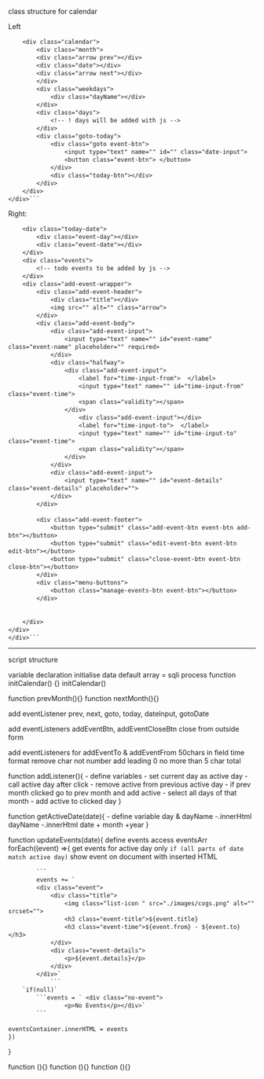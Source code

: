 class structure for calendar

Left

````<div class="left">
    <div class="calendar">
        <div class="month">
        <div class="arrow prev"></div>
        <div class="date"></div>
        <div class="arrow next"></div>
        </div>
        <div class="weekdays">
            <div class="dayName"></div>
        </div>
        <div class="days">
            <!-- ! days will be added with js -->
        </div>
        <div class="goto-today">
            <div class="goto event-btn">
                <input type="text" name="" id="" class="date-input">
                <button class="event-btn"> </button>
            </div>
            <div class="today-btn"></div>
        </div>
    </div>
</div>```
````

Right:

````<div class="right">
    <div class="today-date">
        <div class="event-day"></div>
        <div class="event-date"></div>
    </div>
    <div class="events">
        <!-- todo events to be added by js -->
    </div>
    <div class="add-event-wrapper">
        <div class="add-event-header">
            <div class="title"></div>
            <img src="" alt="" class="arrow">
        </div>
        <div class="add-event-body">
            <div class="add-event-input">
                <input type="text" name="" id="event-name" class="event-name" placeholder="" required>
            </div>
            <div class="halfway">
                <div class="add-event-input">
                    <label for="time-input-from">  </label>
                    <input type="text" name="" id="time-input-from" class="event-time">
                    <span class="validity"></span>
                </div>
                    <div class="add-event-input"></div>
                    <label for="time-input-to">  </label>
                    <input type="text" name="" id="time-input-to" class="event-time">
                    <span class="validity"></span>
                </div>
            </div>
            <div class="add-event-input">
                <input type="text" name="" id="event-details" class="event-details" placeholder="">
            </div>
        </div>

        <div class="add-event-footer">
            <button type="submit" class="add-event-btn event-btn add-btn"></button>
            <button type="submit" class="edit-event-btn event-btn edit-btn"></button>
            <button type="submit" class="close-event-btn event-btn close-btn"></button>
        </div>
        <div class="menu-buttons">
            <button class="manage-events-btn event-btn"></button>
        </div>


    </div>
</div>
</div>```
````

---

script structure

variable declaration
initialise data
default array = sqli process
function initCalendar() {}
initCalendar()

<!-- ! run process  -->
<!-- ! button functiality-->

function prevMonth(){}
function nextMonth(){}

add eventListener prev, next, goto, today, dateInput, gotoDate

<!-- ! button functionality  -->

add eventListeners addEventBtn,
addEventCloseBtn
close from outside form

<!-- ! Event Validation  -->

add eventListeners for addEventTo & addEventFrom
50chars in field
time format
remove char not number
add leading 0
no more than 5 char total

function addListener(){ - define variables - set current day as active day - call active day after click - remove active from previous active day - if prev month clicked go to prev month and add active - select all days of that month - add active to clicked day
}

function getActiveDate(date){ - define variable day & dayName
-.innerHtml dayName
-.innerHtml date + month +year
}

<!-- ! Show events of the day -->

function updateEvents(date){
define events
access eventsArr forEach((event) =>{
get events for active day only
`if (all parts of date match active day)`
show event on document with inserted HTML

            ```
            events += `
            <div class="event">
                <div class="title">
                    <img class="list-icon " src="./images/cogs.png" alt="" srcset="">
                    <h3 class="event-title">${event.title}
                    <h3 class="event-time">${event.from} - ${event.to}</h3>
                </div>
                <div class="event-details">
                    <p>${event.details}</p>
                </div>
            </div>`
                ```
        `if(null)`
            ```events = ` <div class="no-event">
                    <p>No Events</p></div>`
            ```

    eventsContainer.innerHTML = events
    })

}

function (){}
function (){}
function (){}
